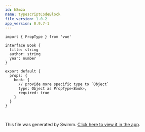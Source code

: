 ```yaml
---
id: h8mza
name: typescriptCodeBlock
file_version: 1.0.2
app_version: 0.9.7-1
---
```


```
import { PropType } from 'vue'

interface Book {
  title: string
  author: string
  year: number
}

export default {
  props: {
    book: {
      // provide more specific type to `Object`
      type: Object as PropType<Book>,
      required: true
    }
  }
}
```

<br/>

This file was generated by Swimm. [Click here to view it in the app](http://localhost:5001/repos/Z2l0aHViJTNBJTNBVGVzdFJlcG8xJTNBJTNBU2hhdWxBbXJhblM=/docs/h8mza).